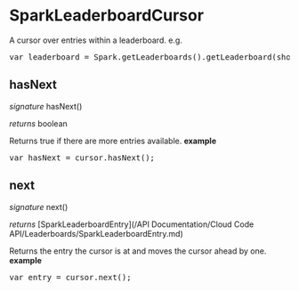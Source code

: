 # SparkLeaderboardCursor

A cursor over entries within a leaderboard.
e.g.
<pre rel="highlighter" code-brush="js" contenteditable="false">var leaderboard = Spark.getLeaderboards().getLeaderboard(shortCode).getEntries();</pre>

## hasNext
_signature_ hasNext()</p>
_returns_ boolean</p>

Returns true if there are more entries available.
<b>example</b>
<pre rel="highlighter" code-brush="js" contenteditable="false">var hasNext = cursor.hasNext();</pre>
## next
_signature_ next()</p>
_returns_ [SparkLeaderboardEntry](/API Documentation/Cloud Code API/Leaderboards/SparkLeaderboardEntry.md)</p>

Returns the entry the cursor is at and moves the cursor ahead by one.
<b>example</b>
<pre rel="highlighter" code-brush="js" contenteditable="false">var entry = cursor.next();</pre>
